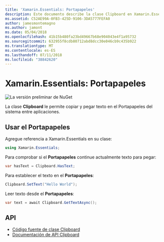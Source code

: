 ```yaml
---
title: 'Xamarin.Essentials: Portapapeles'
description: Este documento describe la clase Clipboard en Xamarin.Essentials, que le permite copiar y pegar texto en el Portapapeles del sistema entre aplicaciones.
ms.assetid: C52AE99A-0FB3-425D-9106-3DA5777FEFA0
author: jamesmontemagno
ms.author: jamont
ms.date: 05/04/2018
ms.openlocfilehash: 41b15b480fa23bd49667b68e904043e4f1a95732
ms.sourcegitcommit: 632955f8cdb80712abd8dcc30e046cb9c435b922
ms.translationtype: MT
ms.contentlocale: es-ES
ms.lasthandoff: 07/11/2018
ms.locfileid: "38842620"
---
```

# <a name="xamarinessentials-clipboard"></a>Xamarin.Essentials: Portapapeles

![La versión preliminar de NuGet](~/media/shared/pre-release.png)

La clase **Clipboard** le permite copiar y pegar texto en el Portapapeles del sistema entre aplicaciones.

## <a name="using-clipboard"></a>Usar el Portapapeles

Agregue referencia a Xamarin.Essentials en su clase:

```csharp
using Xamarin.Essentials;
```

Para comprobar si el **Portapapeles** continue actualmente texto para pegar:

```csharp
var hasText = Clipboard.HasText;
```

Para establecer el texto en el **Portapapeles**:

```csharp
Clipboard.SetText("Hello World");
```

Leer texto desde el **Portapapeles**:

```csharp
var text = await Clipboard.GetTextAsync();
```

## <a name="api"></a>API

- [Código fuente de clase Clipboard](https://github.com/xamarin/Essentials/tree/master/Xamarin.Essentials/Clipboard)
- [Documentación de API Clipboard](xref:Xamarin.Essentials.Clipboard)
